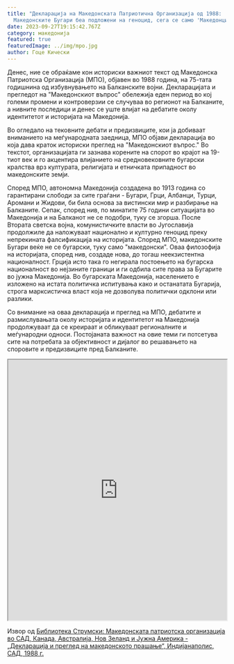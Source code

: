 ```yaml
---
title: "Декларација на Македонската Патриотична Организација од 1988:
  Македонските Бугари беа подложени на геноцид, сега се само 'Македонци'"
date: 2023-09-27T19:15:42.767Z
category: македонија
featured: true
featuredImage: ../img/mpo.jpg
author: Гоце Кически
---
```

Денес, ние се обраќаме кон историски важниот текст од Македонска Патриотска Организација
 (МПО), објавен во 1988 година, на 75-тата годишнина од избувнувањето на Балканските војни. Декларацијата и прегледот на "Македонскиот въпрос" обележија еден период во кој големи промени и контроверзии се случуваа во регионот на Балканите, а нивните последици и денес се уште влијат на дебатите околу идентитетот и историјата на Македонија.

Во огледало на тековните дебати и предизвиците, кои ја добиваат вниманието на меѓународната заедница, МПО објави декларација во која дава краток историски преглед на "Македонскиот въпрос." Во текстот, организацијата ги зазнава корените на спорот во крајот на 19-тиот век и го акцентира влијанието на средновековните бугарски кралства врз културата, религијата и етничката припадност во македонските земји.

Според МПО, автономна Македонија создадена во 1913 година со гарантирани слободи за сите граѓани - Бугари, Грци, Албанци, Турци, Аромани и Жидови, би била основа за вистински мир и разбирање на Балканите. Сепак, според нив, по минатите 75 години ситуацијата во Македонија и на Балканот не се подобри, туку се згорша. После Втората светска војна, комунистичките власти во Југославија продолжиле да наложуваат национално и културно геноцид преку непрекината фалсификација на историјата. Според МПО, македонските Бугари веќе не се бугарски, туку само "македонски". Оваа филозофија на историјата, според нив, создаде нова, до тогаш неекзистентна националност. Грција исто така го негирала постоењето на бугарска националност во нејзините граници и ги одбила сите права за Бугарите во јужна Македонија. Во бугарската Македонија, населението е изложено на истата политичка испитувања како и останатата Бугарија, строга марксистичка власт која не дозволува политички одклони или разлики.

Со внимание на оваа декларација и преглед на МПО, дебатите и размислувањата околу историјата и идентитетот на Македонија продолжуваат да се креираат и обликуваат регионалните и меѓународни односи. Постојаната важност на овие теми ги потсетува сите на потребата за објективност и дијалог во решавањето на споровите и предизвиците пред Балканите.

<iframe src="https://www.strumski.com/books/Declaration_1988_MPO.pdf" width="100%" height="600"></iframe>

Извор од <a href="https://www.strumski.com/biblioteka/?id=3639">Библиотека Струмски: Македонската патриотска организација во САД, Канада, Австралија, Нов Зеланд и Јужна Америка - „Декларација и преглед на македонското прашање“, Индијанаполис, САД, 1988 г.</a>
